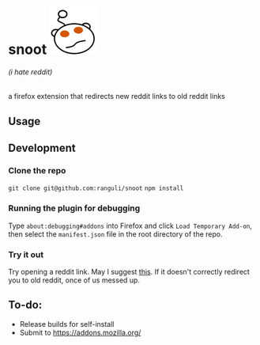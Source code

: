 # snoot ![alt text](https://github.com/ranguli/snoot/raw/master/icons/snoot-96.png "snoot")
###### (i hate reddit)

a firefox extension that redirects new reddit links to old reddit links


## Usage


## Development

### Clone the repo
```git clone git@github.com:ranguli/snoot```
```npm install```

### Running the plugin for debugging



Type `about:debugging#addons` into Firefox and click `Load Temporary Add-on`, then select the `manifest.json` file in the root directory of the repo.

### Try it out

Try opening a reddit link. May I suggest [this](https://reddit.com/r/IASIP/top/?sort=top&t=all). If it doesn't correctly redirect you to old reddit, once of us messed up.

## To-do:
- Release builds for self-install
- Submit to https://addons.mozilla.org/
